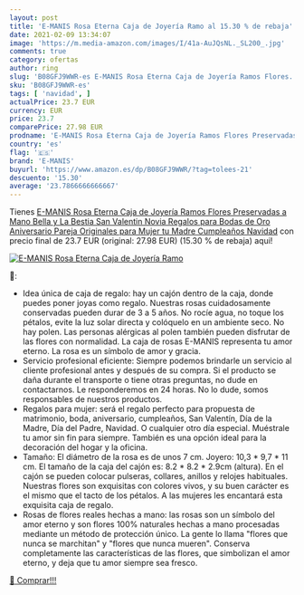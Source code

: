 ```yaml
---
layout: post
title: 'E-MANIS Rosa Eterna Caja de Joyería Ramo al 15.30 % de rebaja'
date: 2021-02-09 13:34:07
image: 'https://m.media-amazon.com/images/I/41a-AuJQsNL._SL200_.jpg'
comments: true
category: ofertas
author: ring
slug: 'B08GFJ9WWR-es E-MANIS Rosa Eterna Caja de Joyería Ramos Flores...'
sku: 'B08GFJ9WWR-es'
tags: [ 'navidad', ]
actualPrice: 23.7 EUR
currency: EUR
price: 23.7
comparePrice: 27.98 EUR
prodname: 'E-MANIS Rosa Eterna Caja de Joyería Ramos Flores Preservadas a Mano Bella y La Bestia  San Valentin Novia Regalos para Bodas de Oro Aniversario Pareja Originales para Mujer tu Madre Cumpleaños Navidad'
country: 'es'
flag: '🇪🇸'
brand: 'E-MANIS'
buyurl: 'https://www.amazon.es/dp/B08GFJ9WWR/?tag=tolees-21'
descuento: '15.30'
average: '23.7866666666667'
---
```


Tienes [E-MANIS Rosa Eterna Caja de Joyería Ramos Flores Preservadas a Mano Bella y La Bestia  San Valentin Novia Regalos para Bodas de Oro Aniversario Pareja Originales para Mujer tu Madre Cumpleaños Navidad](https://www.amazon.es/dp/B08GFJ9WWR/?tag=tolees-21) con precio final de  23.7 EUR (original: 27.98 EUR) (15.30 %  de rebaja) aqui!

[![E-MANIS Rosa Eterna Caja de Joyería Ramo](https://m.media-amazon.com/images/I/41a-AuJQsNL._SL200_.jpg)](https://www.amazon.es/dp/B08GFJ9WWR/?tag=tolees-21)

🔎:

- Idea única de caja de regalo: hay un cajón dentro de la caja, donde puedes poner joyas como regalo. Nuestras rosas cuidadosamente conservadas pueden durar de 3 a 5 años. No rocíe agua, no toque los pétalos, evite la luz solar directa y colóquelo en un ambiente seco. No hay polen. Las personas alérgicas al polen también pueden disfrutar de las flores con normalidad. La caja de rosas E-MANIS representa tu amor eterno. La rosa es un símbolo de amor y gracia.
- Servicio profesional eficiente: Siempre podemos brindarle un servicio al cliente profesional antes y después de su compra. Si el producto se daña durante el transporte o tiene otras preguntas, no dude en contactarnos. Le responderemos en 24 horas. No lo dude, somos responsables de nuestros productos.
- Regalos para mujer: será el regalo perfecto para propuesta de matrimonio, boda, aniversario, cumpleaños, San Valentín, Día de la Madre, Día del Padre, Navidad. O cualquier otro día especial. Muéstrale tu amor sin fin para siempre. También es una opción ideal para la decoración del hogar y la oficina.
- Tamaño: El diámetro de la rosa es de unos 7 cm. Joyero: 10,3 * 9,7 * 11 cm. El tamaño de la caja del cajón es: 8.2 * 8.2 * 2.9cm (altura). En el cajón se pueden colocar pulseras, collares, anillos y relojes habituales. Nuestras flores son exquisitas con colores vivos, y su buen carácter es el mismo que el tacto de los pétalos. A las mujeres les encantará esta exquisita caja de regalo.
- Rosas de flores reales hechas a mano: las rosas son un símbolo del amor eterno y son flores 100% naturales hechas a mano procesadas mediante un método de protección único. La gente lo llama "flores que nunca se marchitan" y "flores que nunca mueren". Conserva completamente las características de las flores, que simbolizan el amor eterno, y deja que tu amor siempre sea fresco.

[🛒 Comprar!!!](https://www.amazon.es/dp/B08GFJ9WWR/?tag=tolees-21)
